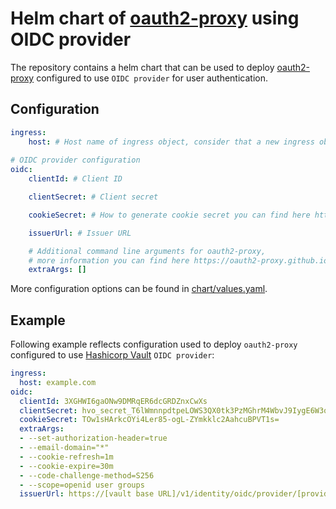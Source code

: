 # Helm chart of [oauth2-proxy](https://github.com/oauth2-proxy/oauth2-proxy) using OIDC provider

The repository contains a helm chart that can be used to deploy [oauth2-proxy](https://github.com/oauth2-proxy/oauth2-proxy) configured to use `OIDC provider` for user authentication.

## Configuration

```yaml
ingress:
    host: # Host name of ingress object, consider that a new ingress object will be created to handle a request to /oauth2 path.
 
# OIDC provider configuration
oidc:
    clientId: # Client ID

    clientSecret: # Client secret

    cookieSecret: # How to generate cookie secret you can find here https://oauth2-proxy.github.io/oauth2-proxy/configuration/overview#generating-a-cookie-secret

    issuerUrl: # Issuer URL

    # Additional command line arguments for oauth2-proxy,
    # more information you can find here https://oauth2-proxy.github.io/oauth2-proxy/configuration/overview#command-line-options
    extraArgs: []
```

More configuration options can be found in [chart/values.yaml](./chart/values.yaml).

## Example

Following example reflects configuration used to deploy `oauth2-proxy` configured to use [Hashicorp Vault](https://www.vaultproject.io/) `OIDC provider`:

```yaml
ingress:
  host: example.com
oidc:
  clientId: 3XGHWI6gaONw9DMRqER6dcGRDZnxCwXs
  clientSecret: hvo_secret_T6lWmnnpdtpeLOWS3QX0tk3PzMGhrM4WbvJ9IygE6W3q0USsVsOsfUKuZ8MqZOo6
  cookieSecret: TOw1sHArkcOYi4Ler85-ogL-ZYmkklc2AahcuBPVT1s=
  extraArgs:
  - --set-authorization-header=true
  - --email-domain="*"
  - --cookie-refresh=1m
  - --cookie-expire=30m
  - --code-challenge-method=S256
  - --scope=openid user groups
  issuerUrl: https://[vault base URL]/v1/identity/oidc/provider/[provider name]
```
